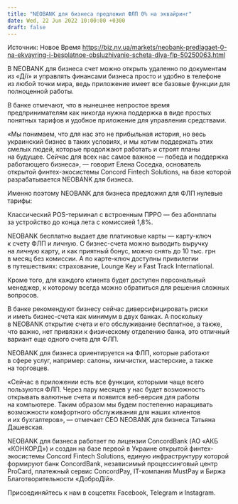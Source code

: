 ```yaml
---
title: "NEOBANK для бизнеса предложил ФЛП 0% на эквайринг"
date: Wed, 22 Jun 2022 10:00:00 +0300
draft: false
---
```

Источник: Новое Время https://biz.nv.ua/markets/neobank-predlagaet-0-na-ekvayring-i-besplatnoe-obsluzhivanie-scheta-dlya-flp-50250063.html


 В NEOBANK для бизнеса счет можно открыть удаленно по документам из «Дії» и управлять финансами бизнеса просто и удобно в телефоне из любой точки мира, ведь приложение имеет все базовые функции для полноценной работы.

В банке отмечают, что в нынешнее непростое время предпринимателям как никогда нужна поддержка в виде простых понятных тарифов и удобное приложение для управления средствами.

 «Мы понимаем, что для нас это не прибыльная история, но весь украинский бизнес в таких условиях, и мы хотим поддержать этих смелых людей, которые продолжают работать и строят планы на будущее. Сейчас для всех нас самое важное — победа и поддержка работающего бизнеса», — говорит Елена Соседка, основатель открытой финтех-экосистемы Concord Fintech Solutions, на базе которой разрабатывается NEOBANK для бизнеса.

 Именно поэтому NEOBANK для бизнеса предложил для ФЛП нулевые тарифы:

 Классический POS-терминал с встроенным ПРРО — без абонплаты за устройство до конца лета с комиссией 1,8%.

 NEOBANK бесплатно выдает две платиновые карты — карту-ключ к счету ФЛП и личную. С бизнес-счета можно выводить выручку на личную карту, и как приятный бонус, можно снять до 10 тыс. грн в месяц без комиссии. А по карте-ключ доступны привилегии в путешествиях: страхование, Lounge Key и Fast Track International.

 Кроме того, для каждого клиента будет доступен персональный менеджер, к которому всегда можно обратиться для решения сложных вопросов.

 В банке рекомендуют бизнесу сейчас диверсифицировать риски и иметь бизнес-счета как минимум в двух банках. А поскольку в NEOBANK открытие счета и его обслуживание бесплатное, а также, что важно, нет привязки к физическому отделению банка, это отличный вариант еще одного счета для ФЛП.

 NEOBANK для бизнеса ориентируется на ФЛП, которые работают в сфере услуг, например: салоны, химчистки, мастерские, а также на торговцев.

 «Сейчас в приложении есть все функции, которыми чаще всего пользуются ФЛП. Через пару месяцев у нас будет возможность открывать валютные счета и появится веб-версия для работы на компьютере. Таким образом мы будем постепенно наращивать возможности комфортного обслуживания для наших клиентов и их бухгалтеров», — отмечает CEO NEOBANK для бизнеса Татьяна Дашевская.

 NEOBANK для бизнеса работает по лицензии ConcordBank (АО «АКБ «КОНКОРД») и создан на базе первой в Украине открытой финтех-экосистемы Concord Fintech Solutions, единую инфраструктуру которой формируют банк ConcordBank, независимый процессинговый центр ProCard, платежный сервис ConcordPay, IT-компания MustPay и Биржа Благотворительности «ДоброДій».

Присоединяйтесь к нам в соцсетях Facebook, Telegram и Instagram.
